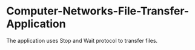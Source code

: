 # Computer-Networks-File-Transfer-Application
The application uses Stop and Wait protocol to transfer files.

